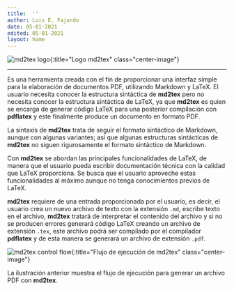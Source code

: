```yaml
---
title:  ''
author: Luis E. Fajardo
date: 05-01-2021
edited: 05-01-2021
layout: home
---
```


![md2tex logo][1]{:title="Logo md2tex" class="center-image"}

***
Es una herramienta creada con el fin de proporcionar una interfaz simple
para la elaboración de documentos PDF, utilizando Markdown y LaTeX. El
usuario necesita conocer la estructura sintáctica de **md2tex** pero no necesita 
conocer la estructura sintáctica de LaTeX, ya que **md2tex** es quien se encarga 
de generar código LaTeX para una posterior compilación con **pdflatex** y este 
finalmente produce un documento en formato PDF.

La sintaxis de **md2tex** trata de seguir el formato sintáctico de Markdown, aunque
con algunas variantes; así que algunas estructuras sintácticas de **md2tex** no siguen
rigurosamente el formato sintáctico de Markdown. 

Con **md2tex** se abordan las principales funcionalidades de LaTeX, de manera que el usuario
pueda escribir documentación técnica con la calidad que LaTeX proporciona. Se busca que el 
usuario aproveche estas funcionalidades al máximo aunque no tenga conocimientos previos de LaTeX.

**md2tex** requiere de una entrada proporcionada por el usuario, es decir, el usuario crea un nuevo
archivo de texto con la extensión `.md`, escribe texto en el archivo, **md2tex** tratará de interpretar
el contenido del archivo y si no se producen errores generará código LaTeX creando un archivo de extensión
`.tex`, este archivo podrá ser compilado por el compilador **pdflatex** y de esta manera se generará un 
archivo de extensión `.pdf`.

![md2tex control flow][2]{:title="Flujo de ejecución de md2tex" class="center-image"}

La ilustración anterior muestra el flujo de ejecución para generar un archivo PDF con **md2tex**. 

[1]: {{site.url}}{{site.baseurl}}/assets/images/md2tex.png
[2]: {{site.url}}{{site.baseurl}}/assets/images/flujo-ejecucion-md2tex.png
